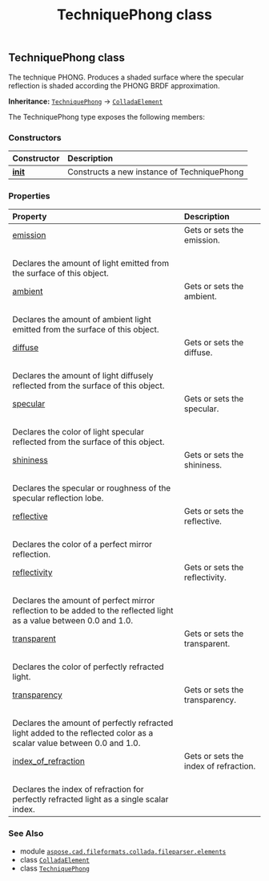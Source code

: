 ﻿---
title: TechniquePhong class
second_title: Aspose.CAD for Python via .NET API References
description: 
type: docs
weight: 1140
url: /aspose.cad.fileformats.collada.fileparser.elements/techniquephong/
is_root: false
---

## TechniquePhong class

The technique PHONG.
Produces a shaded surface where the specular reflection is shaded according the PHONG BRDF approximation.



**Inheritance:** [`TechniquePhong`](/cad/python-net/aspose.cad.fileformats.collada.fileparser.elements/techniquephong) → 
[`ColladaElement`](/cad/python-net/aspose.cad.fileformats.collada.fileparser.elements/colladaelement)



The TechniquePhong type exposes the following members:

### Constructors
| Constructor | Description |
| :- | :- |
| [__init__](/cad/python-net/aspose.cad.fileformats.collada.fileparser.elements/techniquephong/__init__/#) | Constructs a new instance of TechniquePhong |


### Properties
| Property | Description |
| :- | :- |
| [emission](/cad/python-net/aspose.cad.fileformats.collada.fileparser.elements/techniquephong/emission) | Gets or sets the emission.<br/>Declares the amount of light emitted from the surface of this object. |
| [ambient](/cad/python-net/aspose.cad.fileformats.collada.fileparser.elements/techniquephong/ambient) | Gets or sets the ambient.<br/>Declares the amount of ambient light emitted from the surface of this object. |
| [diffuse](/cad/python-net/aspose.cad.fileformats.collada.fileparser.elements/techniquephong/diffuse) | Gets or sets the diffuse.<br/>Declares the amount of light diffusely reflected from the surface of this object. |
| [specular](/cad/python-net/aspose.cad.fileformats.collada.fileparser.elements/techniquephong/specular) | Gets or sets the specular.<br/>Declares the color of light specular reflected from the surface of this object. |
| [shininess](/cad/python-net/aspose.cad.fileformats.collada.fileparser.elements/techniquephong/shininess) | Gets or sets the shininess.<br/>Declares the specular or roughness of the specular reflection lobe. |
| [reflective](/cad/python-net/aspose.cad.fileformats.collada.fileparser.elements/techniquephong/reflective) | Gets or sets the reflective.<br/>Declares the color of a perfect mirror reflection. |
| [reflectivity](/cad/python-net/aspose.cad.fileformats.collada.fileparser.elements/techniquephong/reflectivity) | Gets or sets the reflectivity.<br/>Declares the amount of perfect mirror reflection to be added to the reflected light as a value between 0.0 and 1.0. |
| [transparent](/cad/python-net/aspose.cad.fileformats.collada.fileparser.elements/techniquephong/transparent) | Gets or sets the transparent.<br/>Declares the color of perfectly refracted light. |
| [transparency](/cad/python-net/aspose.cad.fileformats.collada.fileparser.elements/techniquephong/transparency) | Gets or sets the transparency.<br/>Declares the amount of perfectly refracted light added to the reflected color as a scalar value between 0.0 and 1.0. |
| [index_of_refraction](/cad/python-net/aspose.cad.fileformats.collada.fileparser.elements/techniquephong/index_of_refraction) | Gets or sets the index of refraction.<br/>Declares the index of refraction for perfectly refracted light as a single scalar index. |



### See Also
* module [`aspose.cad.fileformats.collada.fileparser.elements`](..)
* class [`ColladaElement`](/cad/python-net/aspose.cad.fileformats.collada.fileparser.elements/colladaelement)
* class [`TechniquePhong`](/cad/python-net/aspose.cad.fileformats.collada.fileparser.elements/techniquephong)
